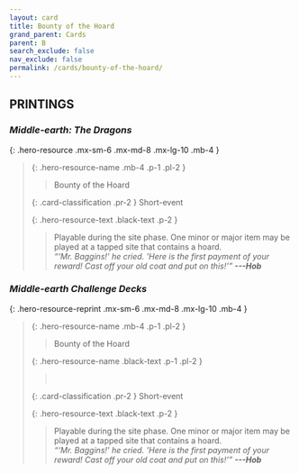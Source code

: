 ```yaml
---
layout: card
title: Bounty of the Hoard
grand_parent: Cards
parent: B
search_exclude: false
nav_exclude: false
permalink: /cards/bounty-of-the-hoard/
---
```


## PRINTINGS


### _Middle-earth: The Dragons_

{: .hero-resource .mx-sm-6 .mx-md-8 .mx-lg-10 .mb-4 }
> {: .hero-resource-name .mb-4 .p-1 .pl-2 }
> > <div class="card-mp"></div>
> > <div class="card-name">Bounty of the Hoard</div>
>
> {: .card-classification .pr-2 }
> Short-event
>
> {: .hero-resource-text .black-text .p-2 }
> > Playable during the site phase. One minor or major item may be played at a tapped site that contains a hoard. <br>_“‘Mr. Baggins!' he cried. 'Here is the first payment of your reward! Cast off your old coat and put on this!’”_ ***---&#65279;Hob*** 
> 

### _Middle-earth Challenge Decks_

{: .hero-resource-reprint .mx-sm-6 .mx-md-8 .mx-lg-10 .mb-4 }
> {: .hero-resource-name .mb-4 .p-1 .pl-2 }
> > <div class="card-mp"></div>
> > <div class="card-name">Bounty of the Hoard</div>
>
> {: .hero-resource-name .black-text .p-1 .pl-2 }
> > &nbsp;
>
> {: .card-classification .pr-2 }
> Short-event
>
> {: .hero-resource-text .black-text .p-2 }
> > Playable during the site phase. One minor or major item may be played at a tapped site that contains a hoard. <br>_“‘Mr. Baggins!' he cried. 'Here is the first payment of your reward! Cast off your old coat and put on this!’”_ ***---&#65279;Hob*** 
> 
